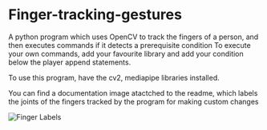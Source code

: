# Finger-tracking-gestures

A python program which uses OpenCV to track the fingers of a person, and then executes commands if it detects a prerequisite condition
To execute your own commands, add your favourite library and add your condition below the player append statements.

To use this program, have the cv2, mediapipe libraries installed.

You can find a documentation image atactched to the readme, which labels the joints of the fingers tracked by the program for making custom changes

![Finger Labels](https://i.imgur.com/v1do68E.png "Image Title")
